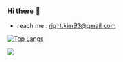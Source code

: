 ### Hi there 👋

- reach me : right.kim93@gmail.com
<!--
**kimbareum/kimbareum** is a ✨ _special_ ✨ repository because its `README.md` (this file) appears on your GitHub profile.

Here are some ideas to get you started:

- 🔭 I’m currently working on ...
- 🌱 I’m currently learning ...
- 👯 I’m looking to collaborate on ...
- 🤔 I’m looking for help with ...
- 💬 Ask me about ...
- 📫 How to reach me: ...
- 😄 Pronouns: ...
- ⚡ Fun fact: ...
-->
[![Top Langs](https://github-readme-stats-one-eta-32.vercel.app/api/top-langs/?username=kimbareum&hide=Jupyter%20Notebook&theme=highcontrast)](https://github.com/kimbareum?tab=repositories)


<a href="https://bareumkim.notion.site/01e9f025e63e4f3582c2fd8107a7e192" target="_blank"><img src="https://img.shields.io/badge/Notion-000000?style=plastic&logo=Notion&logoColor=#000000"/></a>

